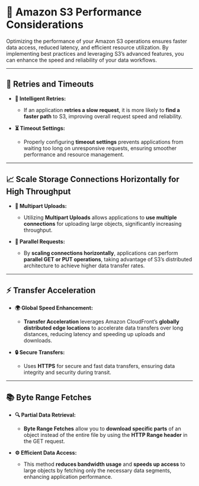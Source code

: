 # 🚀 **Amazon S3 Performance Considerations**

Optimizing the performance of your Amazon S3 operations ensures faster data access, reduced latency, and efficient resource utilization. By implementing best practices and leveraging S3’s advanced features, you can enhance the speed and reliability of your data workflows.

---

## 🔄 **Retries and Timeouts**

- **🔁 Intelligent Retries:**

  - If an application **retries a slow request**, it is more likely to **find a faster path** to S3, improving overall request speed and reliability.

- **⏳ Timeout Settings:**
  - Properly configuring **timeout settings** prevents applications from waiting too long on unresponsive requests, ensuring smoother performance and resource management.

---

## 📈 **Scale Storage Connections Horizontally for High Throughput**

- **🔗 Multipart Uploads:**

  - Utilizing **Multipart Uploads** allows applications to **use multiple connections** for uploading large objects, significantly increasing throughput.

- **🔄 Parallel Requests:**
  - By **scaling connections horizontally**, applications can perform **parallel GET or PUT operations**, taking advantage of S3’s distributed architecture to achieve higher data transfer rates.

---

## ⚡ **Transfer Acceleration**

- **🌍 Global Speed Enhancement:**

  - **Transfer Acceleration** leverages Amazon CloudFront’s **globally distributed edge locations** to accelerate data transfers over long distances, reducing latency and speeding up uploads and downloads.

- **🔒 Secure Transfers:**
  - Uses **HTTPS** for secure and fast data transfers, ensuring data integrity and security during transit.

---

## 📚 **Byte Range Fetches**

- **🔍 Partial Data Retrieval:**

  - **Byte Range Fetches** allow you to **download specific parts** of an object instead of the entire file by using the **HTTP Range header** in the GET request.

- **⚙️ Efficient Data Access:**
  - This method **reduces bandwidth usage** and **speeds up access** to large objects by fetching only the necessary data segments, enhancing application performance.
